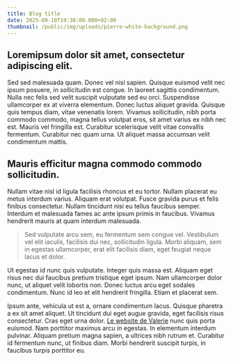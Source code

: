 ```yaml
---
title: Blog title
date: 2025-09-10T19:38:00.000+02:00
thumbnail: /public/img/uploads/pierre-white-background.png
---
```

## Loremipsum dolor sit amet, consectetur adipiscing elit.

Sed sed malesuada quam. Donec vel nisl sapien. Quisque euismod velit nec ipsum posuere, in sollicitudin est congue. In laoreet sagittis condimentum. Nulla nec felis sed velit suscipit vulputate sed eu orci. Suspendisse ullamcorper ex at viverra elementum. Donec luctus aliquet gravida. Quisque quis tempus diam, vitae venenatis lorem. Vivamus sollicitudin, nibh porta commodo commodo, magna tellus volutpat eros, sit amet varius ex nibh nec est. Mauris vel fringilla est. Curabitur scelerisque velit vitae convallis fermentum. Curabitur nec quam urna. Ut aliquet massa accumsan velit condimentum mattis.

## Mauris efficitur magna commodo commodo sollicitudin.

Nullam vitae nisl id ligula facilisis rhoncus et eu tortor. Nullam placerat eu metus interdum varius. Aliquam erat volutpat. Fusce gravida purus et felis finibus consectetur. Nullam tincidunt nisi eu tellus faucibus semper. Interdum et malesuada fames ac ante ipsum primis in faucibus. Vivamus hendrerit mauris at quam interdum malesuada.

> Sed vulputate arcu sem, eu fermentum sem congue vel. Vestibulum vel elit iaculis, facilisis dui nec, sollicitudin ligula. Morbi aliquam, sem in egestas ullamcorper, erat elit facilisis diam, eget feugiat neque lacus et dolor.

Ut egestas id nunc quis vulputate. Integer quis massa est. Aliquam eget risus nec dui faucibus pretium tristique eget ipsum. Nam ullamcorper dolor nunc, ut aliquet velit lobortis non. Donec luctus arcu eget sodales condimentum. Nunc id leo et elit hendrerit fringilla. Etiam et placerat sem.

Ipsum ante, vehicula ut est a, ornare condimentum lacus. Quisque pharetra a ex sit amet aliquet. Ut tincidunt dui eget augue gravida, eget facilisis risus consectetur. Cras eget urna dolor. [Le website de Valerie](https://www.acupuncture-chinoise.fr/) nunc quis porta euismod. Nam porttitor maximus arcu in egestas. In elementum interdum pulvinar. Aliquam pretium magna sapien, a ultrices nibh rutrum et. Curabitur id fermentum nunc, ut finibus diam. Morbi hendrerit suscipit turpis, in faucibus turpis porttitor eu.
